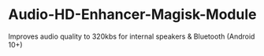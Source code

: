# Audio-HD-Enhancer-Magisk-Module
Improves audio quality to 320kbs for internal speakers &amp; Bluetooth (Android 10+)

